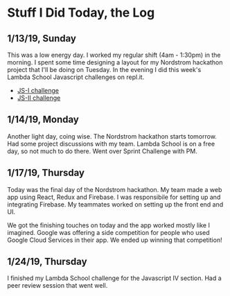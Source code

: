 # Stuff I Did Today, the Log #

## 1/13/19, Sunday ##
This was a low energy day. I worked my regular shift (4am - 1:30pm) in the morning. I spent some time designing a layout for my Nordstrom hackathon project that I'll be doing on Tuesday. In the evening I did this week's Lambda School Javascript challenges on repl.it.

 * [JS-I challenge](https://repl.it/@RaneWallin/JS-I)
 * [JS-II challenge](https://repl.it/@RaneWallin/JS-II)
 
 
 ## 1/14/19, Monday ##
 Another light day, coing wise. The Nordstrom hackathon starts tomorrow. Had some project discussions with my team. Lambda School is on a free day, so not much to do there. Went over Sprint Challenge with PM.

## 1/17/19, Thursday ##
Today was the final day of the Nordstrom hackathon. My team made a web app using React, Redux and Firebase. I was responsibile for setting up and integrating Firebase. My teammates worked on setting up the front end and UI. 

We got the finishing touches on today and the app worked mostly like I imagined. Google was offering a side competition for people who used Google Cloud Services in their app. We ended up winning that competition!

## 1/24/19, Thursday ##
I finished my Lambda School challenge for the Javascript IV section. Had a peer review session that went well.
